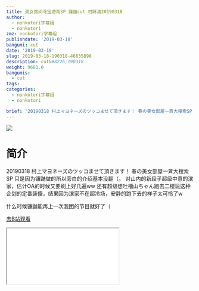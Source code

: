 ```yaml
---
title: 美女房间寻宝游戏SP 镰鼬cut 村麻油20190318
author:
  - nonkotori字幕组
  - nonkotori
zmz: nonkotori字幕组
publishdate: '2019-03-18'
bangumi: cut
date: '2019-03-19'
slug: 2019-03-18-190318-46635898
description: cut&#8226;190318
weight: 9681.0
bangumis: 
  - cut
tags:
categories:
  - nonkotori字幕组
  - nonkotori

brief: "20190318 村上マヨネーズのツッコませて頂きます！ 春の美女部屋一斉大捜索SP 只是因为镰鼬做的所以旁白的介绍基本没翻（。 对山内的新段子超级中意的滨家，估计OA的时候又要刷上好几遍ww 还有超级想吐槽山ちゃん跑去二楼玩这种企划的定番装傻，结果因为滨家不在超冷场，安静的跑下去的样子太可怜了w 什么时候镰鼬能再上一次我团的节目就好了（"
---
```

![](https://i.imgur.com/Z9TpWIS.jpg)
# 简介  
20190318 村上マヨネーズのツッコませて頂きます！ 春の美女部屋一斉大捜索SP
只是因为镰鼬做的所以旁白的介绍基本没翻（。
对山内的新段子超级中意的滨家，估计OA的时候又要刷上好几遍ww
还有超级想吐槽山ちゃん跑去二楼玩这种企划的定番装傻，结果因为滨家不在超冷场，安静的跑下去的样子太可怜了w

什么时候镰鼬能再上一次我团的节目就好了（  

[去B站观看](https://www.bilibili.com/video/av46635898/)
<div class ="resp-container"><iframe class="testiframe" src="//player.bilibili.com/player.html?aid=46635898"", scrolling="no", allowfullscreen="true" > </iframe></div> 
